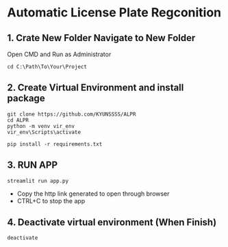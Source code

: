 # Automatic License Plate Regconition

## 1. Crate New Folder Navigate to New Folder
Open CMD and Run as Administrator
    
    cd C:\Path\To\Your\Project
## 2. Create Virtual Environment and install package

    
    git clone https://github.com/KYUNSSSS/ALPR
    cd ALPR
    python -m venv vir_env
    vir_env\Scripts\activate
    
    pip install -r requirements.txt
    

## 3. RUN APP
    streamlit run app.py

- Copy the http link generated to open through browser
- CTRL+C to stop the app 
## 4. Deactivate virtual environment (When Finish)
    deactivate 





